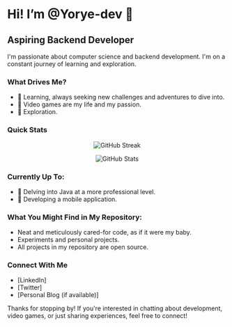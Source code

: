 # Hi! I’m @Yorye-dev 🦝

## Aspiring Backend Developer

I'm passionate about computer science and backend development. I'm on a constant journey of learning and exploration.

### What Drives Me?

- 🦝 Learning, always seeking new challenges and adventures to dive into.
- 🦝 Video games are my life and my passion.
- 🦝 Exploration.

### Quick Stats

<p align="center">
  <img src="http://github-readme-streak-stats.herokuapp.com?user=Yorye-dev&theme=gruvbox&hide_border=true&date_format=j%20M%5B%20Y%5D&mode=weekly" alt="GitHub Streak" />
</p>

<p align="center">
  <img src="https://github-readme-stats.vercel.app/api?username=Yorye-dev&show_icons=true&theme=gruvbox&hide_border=true&rank_icon=github" alt="GitHub Stats" />
</p>

### Currently Up To:

- 🦝 Delving into Java at a more professional level.
- 🦝 Developing a mobile application.

### What You Might Find in My Repository:

- Neat and meticulously cared-for code, as if it were my baby.
- Experiments and personal projects.
- All projects in my repository are open source.

### Connect With Me

- [LinkedIn]
- [Twitter]
- [Personal Blog (if available)]

Thanks for stopping by! If you're interested in chatting about development, video games, or just sharing experiences, feel free to connect!
